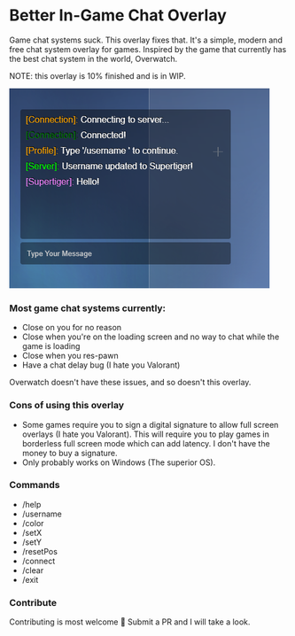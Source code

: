 # Better In-Game Chat Overlay
Game chat systems suck. This overlay fixes that. It's a simple, modern and free chat system overlay for games. Inspired by the game that currently has the best chat system in the world, Overwatch.

NOTE: this overlay is 10% finished and is in WIP.

![Example](/preview.png)


### Most game chat systems currently:   
- Close on you for no reason   
- Close when you're on the loading screen and no way to chat while the game is loading   
- Close when you res-pawn   
- Have a chat delay bug (I hate you Valorant)   

Overwatch doesn't have these issues, and so doesn't this overlay.

### Cons of using this overlay
- Some games require you to sign a digital signature to allow full screen overlays (I hate you Valorant). This will require you to play games in borderless full screen mode which can add latency. I don't have the money to buy a signature.   
- Only probably works on Windows (The superior OS).   

### Commands
- /help
- /username <username>
- /color <string>
- /setX <number>
- /setY <number>
- /resetPos
- /connect <string>
- /clear
- /exit


### Contribute
Contributing is most welcome 💖 Submit a PR and I will take a look.
